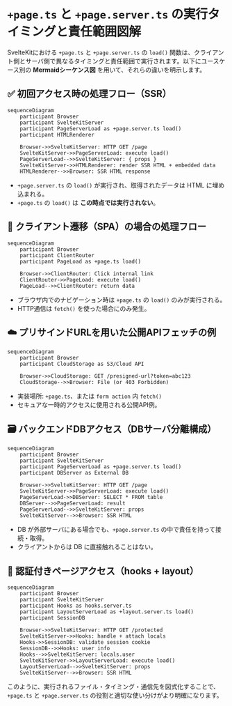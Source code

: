 # `+page.ts` と `+page.server.ts` の実行タイミングと責任範囲図解

SvelteKitにおける `+page.ts` と `+page.server.ts` の `load()` 関数は、クライアント側とサーバ側で異なるタイミングと責任範囲で実行されます。以下にユースケース別の **Mermaidシーケンス図** を用いて、それらの違いを明示します。


## ✅ 初回アクセス時の処理フロー（SSR）

```mermaid
sequenceDiagram
    participant Browser
    participant SvelteKitServer
    participant PageServerLoad as +page.server.ts load()
    participant HTMLRenderer

    Browser->>SvelteKitServer: HTTP GET /page
    SvelteKitServer->>PageServerLoad: execute load()
    PageServerLoad-->>SvelteKitServer: { props }
    SvelteKitServer->>HTMLRenderer: render SSR HTML + embedded data
    HTMLRenderer-->>Browser: SSR HTML response
```

- `+page.server.ts` の `load()` が実行され、取得されたデータは HTML に埋め込まれる。
- `+page.ts` の `load()` は **この時点では実行されない**。


## 🔁 クライアント遷移（SPA）の場合の処理フロー

```mermaid
sequenceDiagram
    participant Browser
    participant ClientRouter
    participant PageLoad as +page.ts load()

    Browser->>ClientRouter: Click internal link
    ClientRouter->>PageLoad: execute load()
    PageLoad-->>ClientRouter: return data
```

- ブラウザ内でのナビゲーション時は `+page.ts` の `load()` のみが実行される。
- HTTP通信は `fetch()` を使った場合にのみ発生。


## ☁️ プリサインドURLを用いた公開APIフェッチの例

```mermaid
sequenceDiagram
    participant Browser
    participant CloudStorage as S3/Cloud API

    Browser->>CloudStorage: GET /presigned-url?token=abc123
    CloudStorage-->>Browser: File (or 403 Forbidden)
```

- 実装場所: `+page.ts`、または `form action` 内 `fetch()`
- セキュアな一時的アクセスに使用される公開API例。


## 🗃 バックエンドDBアクセス（DBサーバ分離構成）

```mermaid
sequenceDiagram
    participant Browser
    participant SvelteKitServer
    participant PageServerLoad as +page.server.ts load()
    participant DBServer as External DB

    Browser->>SvelteKitServer: HTTP GET /page
    SvelteKitServer->>PageServerLoad: execute load()
    PageServerLoad->>DBServer: SELECT * FROM table
    DBServer-->>PageServerLoad: result
    PageServerLoad-->>SvelteKitServer: props
    SvelteKitServer-->>Browser: SSR HTML
```

- DB が外部サーバにある場合でも、`+page.server.ts` の中で責任を持って接続・取得。
- クライアントからは DB に直接触れることはない。


## 🔐 認証付きページアクセス（hooks + layout）

```mermaid
sequenceDiagram
    participant Browser
    participant SvelteKitServer
    participant Hooks as hooks.server.ts
    participant LayoutServerLoad as +layout.server.ts load()
    participant SessionDB

    Browser->>SvelteKitServer: HTTP GET /protected
    SvelteKitServer->>Hooks: handle + attach locals
    Hooks->>SessionDB: validate session cookie
    SessionDB-->>Hooks: user info
    Hooks-->>SvelteKitServer: locals.user
    SvelteKitServer->>LayoutServerLoad: execute load()
    LayoutServerLoad-->>SvelteKitServer: props
    SvelteKitServer-->>Browser: SSR HTML
```


このように、実行されるファイル・タイミング・通信先を図式化することで、`+page.ts` と `+page.server.ts` の役割と適切な使い分けがより明確になります。